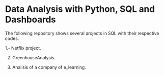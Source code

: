 # Data Analysis with Python, SQL and Dashboards
The following repository shows several projects in SQL with their respective codes.

1.- Netflix project.

2. GreenhouseAnalysis.

3. Analisis of a company of e_learning.
